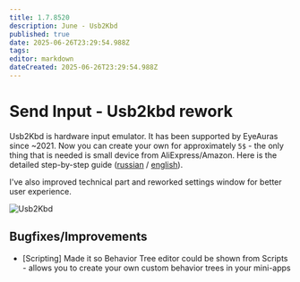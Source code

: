 ```yaml
---
title: 1.7.8520
description: June - Usb2Kbd
published: true
date: 2025-06-26T23:29:54.988Z
tags: 
editor: markdown
dateCreated: 2025-06-26T23:29:54.988Z
---
```


# Send Input - Usb2kbd rework
Usb2Kbd is hardware input emulator. It has been supported by EyeAuras since ~2021.
Now you can create your own for approximately `5$` - the only thing that is needed is small device from AliExpress/Amazon.
Here is the detailed step-by-step guide ([russian](https://wiki.eyeauras.net/ru/actions/sendinput/usb2kbd) / [english](https://wiki.eyeauras.net/en/actions/sendinput/usb2kbd)).

I've also improved technical part and reworked settings window for better user experience. 

![Usb2Kbd](https://s3.eyeauras.net/media/2025/06/msedge_P2Eq9jsv2R9Kquro.png)

## Bugfixes/Improvements
- [Scripting] Made it so Behavior Tree editor could be shown from Scripts - allows you to create your own custom behavior trees in your mini-apps